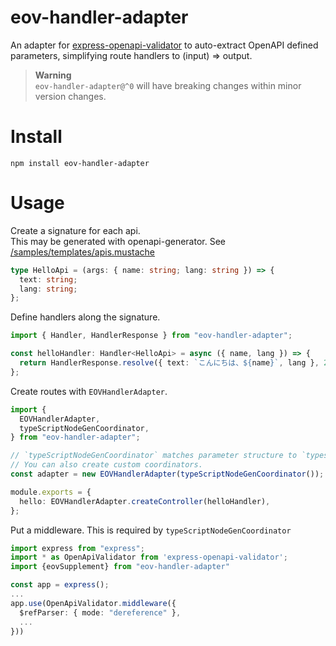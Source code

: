 # eov-handler-adapter

An adapter for [express-openapi-validator](https://github.com/cdimascio/express-openapi-validator) to auto-extract OpenAPI defined parameters, simplifying route handlers to (input) => output.

> **Warning**  
> `eov-handler-adapter@^0` will have breaking changes within minor version changes.

# Install

```
npm install eov-handler-adapter
```

# Usage

Create a signature for each api.  
This may be generated with openapi-generator. See [/samples/templates/apis.mustache](/samples/templates/apis.mustache)

```typescript
type HelloApi = (args: { name: string; lang: string }) => {
  text: string;
  lang: string;
};
```

Define handlers along the signature.

```typescript
import { Handler, HandlerResponse } from "eov-handler-adapter";

const helloHandler: Handler<HelloApi> = async ({ name, lang }) => {
  return HandlerResponse.resolve({ text: `こんにちは、${name}`, lang }, 200);
};
```

Create routes with `EOVHandlerAdapter`.

```typescript
import {
  EOVHandlerAdapter,
  typeScriptNodeGenCoordinator,
} from "eov-handler-adapter";

// `typeScriptNodeGenCoordinator` matches parameter structure to `typescript-node` generator of openapi-generator
// You can also create custom coordinators.
const adapter = new EOVHandlerAdapter(typeScriptNodeGenCoordinator());

module.exports = {
  hello: EOVHandlerAdapter.createController(helloHandler),
};
```

Put a middleware. This is required by `typeScriptNodeGenCoordinator`

```typescript
import express from "express";
import * as OpenApiValidator from 'express-openapi-validator';
import {eovSupplement} from "eov-handler-adapter"

const app = express();
...
app.use(OpenApiValidator.middleware({
  $refParser: { mode: "dereference" },
  ...
}))
```
